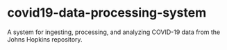 # covid19-data-processing-system
A system for ingesting, processing, and analyzing COVID-19 data from the Johns Hopkins repository.
